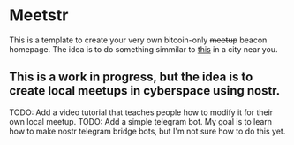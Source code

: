 # Meetstr

This is a template to create your very own bitcoin-only ~~meetup~~ beacon homepage. The idea is to do something simmilar to [this](https://twentyone.world/) in a city near you.

## This is a work in progress, but the idea is to create local meetups in cyberspace using nostr.
TODO:  Add a video tutorial that teaches people how to modify it for their own local meetup.
TODO: Add a simple telegram bot. My goal is to learn how to make nostr telegram bridge bots, but I'm not sure how to do this yet.
